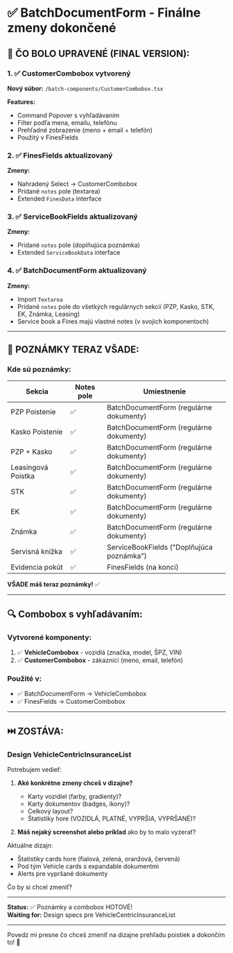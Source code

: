 # ✅ BatchDocumentForm - Finálne zmeny dokončené

## 🎯 **ČO BOLO UPRAVENÉ (FINAL VERSION):**

### 1. ✅ CustomerCombobox vytvorený
**Nový súbor:** `/batch-components/CustomerCombobox.tsx`

**Features:**
- Command Popover s vyhľadávaním
- Filter podľa mena, emailu, telefónu
- Prehľadné zobrazenie (meno + email + telefón)
- Použitý v FinesFields

### 2. ✅ FinesFields aktualizovaný
**Zmeny:**
- Nahradený Select → CustomerCombobox
- Pridané `notes` pole (textarea)
- Extended `FinesData` interface

### 3. ✅ ServiceBookFields aktualizovaný
**Zmeny:**
- Pridané `notes` pole (doplňujúca poznámka)
- Extended `ServiceBookData` interface

### 4. ✅ BatchDocumentForm aktualizovaný
**Zmeny:**
- Import `Textarea`
- Pridané `notes` pole do všetkých regulárnych sekcií (PZP, Kasko, STK, EK, Známka, Leasing)
- Service book a Fines majú vlastné notes (v svojich komponentoch)

---

## 📝 **POZNÁMKY TERAZ VŠADE:**

### Kde sú poznámky:

| Sekcia | Notes pole | Umiestnenie |
|--------|-----------|-------------|
| PZP Poistenie | ✅ | BatchDocumentForm (regulárne dokumenty) |
| Kasko Poistenie | ✅ | BatchDocumentForm (regulárne dokumenty) |
| PZP + Kasko | ✅ | BatchDocumentForm (regulárne dokumenty) |
| Leasingová Poistka | ✅ | BatchDocumentForm (regulárne dokumenty) |
| STK | ✅ | BatchDocumentForm (regulárne dokumenty) |
| EK | ✅ | BatchDocumentForm (regulárne dokumenty) |
| Známka | ✅ | BatchDocumentForm (regulárne dokumenty) |
| Servisná knižka | ✅ | ServiceBookFields ("Doplňujúca poznámka") |
| Evidencia pokút | ✅ | FinesFields (na konci) |

**VŠADE máš teraz poznámky!** ✅

---

## 🔍 **Combobox s vyhľadávaním:**

### Vytvorené komponenty:
1. ✅ **VehicleCombobox** - vozidlá (značka, model, ŠPZ, VIN)
2. ✅ **CustomerCombobox** - zákazníci (meno, email, telefón)

### Použité v:
- ✅ BatchDocumentForm → VehicleCombobox
- ✅ FinesFields → CustomerCombobox

---

## ⏭️ **ZOSTÁVA:**

### Design VehicleCentricInsuranceList
Potrebujem vedieť:
1. **Aké konkrétne zmeny chceš v dizajne?**
   - Karty vozidiel (farby, gradienty)?
   - Karty dokumentov (badges, ikony)?
   - Celkový layout?
   - Štatistiky hore (VOZIDLÁ, PLATNÉ, VYPRŠIA, VYPRŠANÉ)?

2. **Máš nejaký screenshot alebo príklad** ako by to malo vyzerať?

Aktuálne dizajn:
- Štatistiky cards hore (fialová, zelená, oranžová, červená)
- Pod tým Vehicle cards s expandable dokumentmi
- Alerts pre vypršané dokumenty

Čo by si chcel zmeniť?

---

**Status:** ✅ Poznámky a combobox HOTOVÉ!  
**Waiting for:** Design specs pre VehicleCentricInsuranceList

---

Povedz mi presne čo chceš zmeniť na dizajne prehľadu poistiek a dokončím to! 🚀

